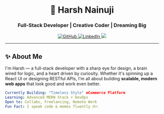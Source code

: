 <h1 align="center">🚀 Harsh Nainuji</h1>
<h3 align="center">Full-Stack Developer | Creative Coder | Dreaming Big</h3>

<p align="center">
  <a href="https://github.com/Harsh-Nainuji" target="_blank">
    <img src="https://skillicons.dev/icons?i=github" alt="GitHub" />
  </a>
  <a href="https://www.linkedin.com/in/harshnainuji/" target="_blank">
    <img src="https://skillicons.dev/icons?i=linkedin" alt="LinkedIn" />
  </a>
  <a href="mailto:nainujiharsh@gmail.com" target="_blank">
    <img src="https://img.shields.io/badge/email-%23ea4335?style=for-the-badge&logo=gmail&logoColor=white" />
  </a>
</p>

---

## ✨ About Me

I'm Harsh — a full-stack developer with a sharp eye for design, a brain wired for logic, and a heart driven by curiosity. Whether it's spinning up a React UI or designing RESTful APIs, I'm all about building **scalable, modern web apps** that look good and work even better.

```yaml
Currently Building: "Timeless Style" eCommerce Platform
Learning: Advanced MERN Stack + DevOps
Open to: Collabs, Freelancing, Remote Work
Fun Fact: I speak code & memes fluently 🤓🔥

